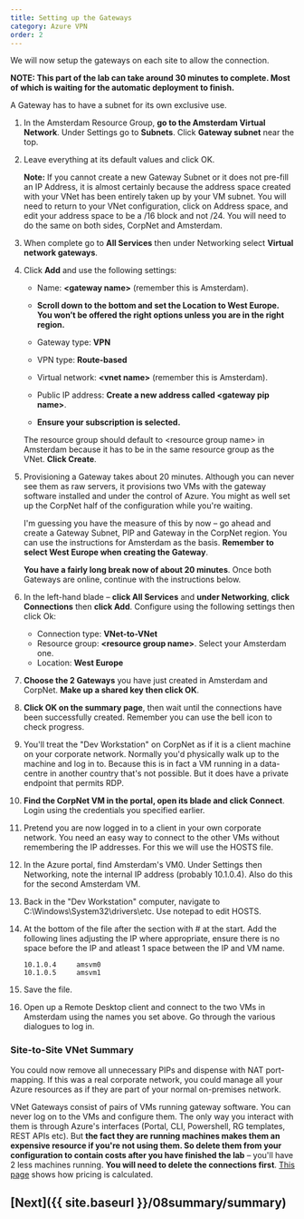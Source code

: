 ```yaml
---
title: Setting up the Gateways
category: Azure VPN
order: 2
---
```


We will now setup the gateways on each site to allow the connection.

**NOTE: This part of the lab can take around 30 minutes to complete. Most of which is waiting for the automatic deployment to finish.**

A Gateway has to have a subnet for its own exclusive use.

1. In the Amsterdam Resource Group, **go to the Amsterdam Virtual Network**. Under Settings go to **Subnets**. Click **Gateway subnet** near the top.

1. Leave everything at its default values and click OK. 

    **Note:** If you cannot create a new Gateway Subnet or it does not pre-fill an IP Address, it is almost certainly because the address space created with your VNet has been entirely taken up by your VM subnet. You will need to return to your VNet configuration, click on Address space, and edit your address space to be a /16 block and not /24. You will need to do the same on both sides, CorpNet and Amsterdam.

1. When complete go to **All Services** then under Networking select **Virtual network gateways**.

1. Click **Add** and use the following settings:
    - Name: **<gateway name\>** (remember this is Amsterdam).

    - **Scroll down to the bottom and set the Location to West Europe. You won’t be offered the right options unless you are in the right region.**

    - Gateway type: **VPN**
    - VPN type: **Route-based**
    - Virtual network: **<vnet name\>** (remember this is Amsterdam).
    - Public IP address: **Create a new address called <gateway pip name\>**.
    - **Ensure your subscription is selected.**

    The resource group should default to <resource group name\> in Amsterdam because it has to be in the same resource group as the VNet. **Click Create**.

1. Provisioning a Gateway takes about 20 minutes. Although you can never see them as raw servers, it provisions two VMs with the gateway software installed and under the control of Azure. You might as well set up the CorpNet half of the configuration while you're waiting. 

    I'm guessing you have the measure of this by now – go ahead and create a Gateway Subnet, PIP and Gateway in the CorpNet region. You can use the instructions for Amsterdam as the basis. **Remember to select West Europe when creating the Gateway**.

    **You have a fairly long break now of about 20 minutes**. Once both Gateways are online, continue with the instructions below.

1. In the left-hand blade – **click All Services** and **under Networking**, **click Connections** then **click Add**. Configure using the following settings then click Ok:
    - Connection type: **VNet-to-VNet**
    - Resource group: **<resource group name\>**. Select your Amsterdam one.
    - Location: **West Europe**

1. **Choose the 2 Gateways** you have just created in Amsterdam and CorpNet. **Make up a shared key then click OK**.

1. **Click OK on the summary page**, then wait until the connections have been successfully created. Remember you can use the bell icon to check progress.

1. You'll treat the "Dev Workstation" on CorpNet as if it is a client machine on your corporate network. Normally you'd physically walk up to the machine and log in to. Because this is in fact a VM running in a data-centre in another country that's not possible. But it does have a private endpoint that permits RDP.

1. **Find the CorpNet VM in the portal, open its blade and click Connect**. Login using the credentials you specified earlier.

1. Pretend you are now logged in to a client in your own corporate network. You need an easy way to connect to the other VMs without remembering the IP addresses. For this we will use the HOSTS file.

1. In the Azure portal, find Amsterdam's VM0. Under Settings then Networking, note the internal IP address (probably 10.1.0.4). Also do this for the second Amsterdam VM.

1. Back in the "Dev Workstation" computer, navigate to C:\Windows\System32\drivers\etc. Use notepad to edit HOSTS.

1. At the bottom of the file after the section with # at the start. Add the following lines adjusting the IP where appropriate, ensure there is no space before the IP and atleast 1 space between the IP and VM name.

    ```
    10.1.0.4     amsvm0
    10.1.0.5     amsvm1
    ```

1. Save the file.

1. Open up a Remote Desktop client and connect to the two VMs in Amsterdam using the names you set above. Go through the various dialogues to log in.

### Site-to-Site VNet Summary

You could now remove all unnecessary PIPs and dispense with NAT port-mapping. If this was a real corporate network, you could manage all your Azure resources as if they are part of your normal on-premises network.

VNet Gateways consist of pairs of VMs running gateway software. You can never log on to the VMs and configure them. The only way you interact with them is through Azure's interfaces (Portal, CLI, Powershell, RG templates, REST APIs etc). But **the fact they are running machines makes them an expensive resource if you're not using them. So delete them from your configuration to contain costs after you have finished the lab** – you'll have 2 less machines running. **You will need to delete the connections first**. [This page](https://azure.microsoft.com/en-gb/pricing/details/vpn-gateway/) shows how pricing is calculated.

## [Next]({{ site.baseurl }}/08summary/summary)
